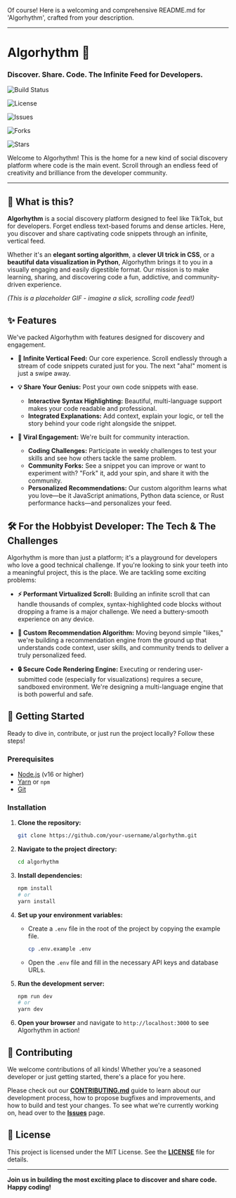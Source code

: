 Of course! Here is a welcoming and comprehensive README.md for 'Algorhythm', crafted from your description.

---

# Algorhythm 🥁

### Discover. Share. Code. The Infinite Feed for Developers.


![Build Status](https://img.shields.io/badge/build-passing-brightgreen)


![License](https://img.shields.io/badge/license-MIT-blue)


![Issues](https://img.shields.io/github/issues/your-username/algorhythm)


![Forks](https://img.shields.io/github/forks/your-username/algorhythm)


![Stars](https://img.shields.io/github/stars/your-username/algorhythm)


Welcome to Algorhythm! This is the home for a new kind of social discovery platform where code is the main event. Scroll through an endless feed of creativity and brilliance from the developer community.

---

## 🧐 What is this?

**Algorhythm** is a social discovery platform designed to feel like TikTok, but for developers. Forget endless text-based forums and dense articles. Here, you discover and share captivating code snippets through an infinite, vertical feed.

Whether it's an **elegant sorting algorithm**, a **clever UI trick in CSS**, or a **beautiful data visualization in Python**, Algorhythm brings it to you in a visually engaging and easily digestible format. Our mission is to make learning, sharing, and discovering code a fun, addictive, and community-driven experience.


 
*(This is a placeholder GIF - imagine a slick, scrolling code feed!)*

## ✨ Features

We've packed Algorhythm with features designed for discovery and engagement.

*   **📱 Infinite Vertical Feed:** Our core experience. Scroll endlessly through a stream of code snippets curated just for you. The next "aha!" moment is just a swipe away.

*   **💡 Share Your Genius:** Post your own code snippets with ease.
    *   **Interactive Syntax Highlighting:** Beautiful, multi-language support makes your code readable and professional.
    *   **Integrated Explanations:** Add context, explain your logic, or tell the story behind your code right alongside the snippet.

*   **🚀 Viral Engagement:** We're built for community interaction.
    *   **Coding Challenges:** Participate in weekly challenges to test your skills and see how others tackle the same problem.
    *   **Community Forks:** See a snippet you can improve or want to experiment with? "Fork" it, add your spin, and share it with the community.
    *   **Personalized Recommendations:** Our custom algorithm learns what you love—be it JavaScript animations, Python data science, or Rust performance hacks—and personalizes your feed.

## 🛠️ For the Hobbyist Developer: The Tech & The Challenges

Algorhythm is more than just a platform; it's a playground for developers who love a good technical challenge. If you're looking to sink your teeth into a meaningful project, this is the place. We are tackling some exciting problems:

*   **⚡ Performant Virtualized Scroll:** Building an infinite scroll that can handle thousands of complex, syntax-highlighted code blocks without dropping a frame is a major challenge. We need a buttery-smooth experience on any device.

*   **🧠 Custom Recommendation Algorithm:** Moving beyond simple "likes," we're building a recommendation engine from the ground up that understands code context, user skills, and community trends to deliver a truly personalized feed.

*   **🔒 Secure Code Rendering Engine:** Executing or rendering user-submitted code (especially for visualizations) requires a secure, sandboxed environment. We're designing a multi-language engine that is both powerful and safe.

## 🚀 Getting Started

Ready to dive in, contribute, or just run the project locally? Follow these steps!

### Prerequisites

*   [Node.js](https://nodejs.org/en/) (v16 or higher)
*   [Yarn](https://yarnpkg.com/) or `npm`
*   [Git](https://git-scm.com/)

### Installation

1.  **Clone the repository:**
    ```bash
    git clone https://github.com/your-username/algorhythm.git
    ```

2.  **Navigate to the project directory:**
    ```bash
    cd algorhythm
    ```

3.  **Install dependencies:**
    ```bash
    npm install
    # or
    yarn install
    ```

4.  **Set up your environment variables:**
    *   Create a `.env` file in the root of the project by copying the example file.
        ```bash
        cp .env.example .env
        ```
    *   Open the `.env` file and fill in the necessary API keys and database URLs.

5.  **Run the development server:**
    ```bash
    npm run dev
    # or
    yarn dev
    ```

6.  **Open your browser** and navigate to `http://localhost:3000` to see Algorhythm in action!

## 🤝 Contributing

We welcome contributions of all kinds! Whether you're a seasoned developer or just getting started, there's a place for you here.

Please check out our **[CONTRIBUTING.md](link-to-contributing.md)** guide to learn about our development process, how to propose bugfixes and improvements, and how to build and test your changes. To see what we're currently working on, head over to the **[Issues](link-to-issues)** page.

## 📜 License

This project is licensed under the MIT License. See the **[LICENSE](LICENSE)** file for details.

---

**Join us in building the most exciting place to discover and share code. Happy coding!**